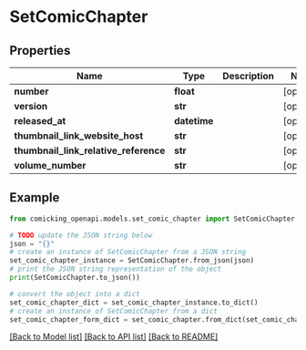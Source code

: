 # SetComicChapter


## Properties

Name | Type | Description | Notes
------------ | ------------- | ------------- | -------------
**number** | **float** |  | [optional] 
**version** | **str** |  | [optional] 
**released_at** | **datetime** |  | [optional] 
**thumbnail_link_website_host** | **str** |  | [optional] 
**thumbnail_link_relative_reference** | **str** |  | [optional] 
**volume_number** | **str** |  | [optional] 

## Example

```python
from comicking_openapi.models.set_comic_chapter import SetComicChapter

# TODO update the JSON string below
json = "{}"
# create an instance of SetComicChapter from a JSON string
set_comic_chapter_instance = SetComicChapter.from_json(json)
# print the JSON string representation of the object
print(SetComicChapter.to_json())

# convert the object into a dict
set_comic_chapter_dict = set_comic_chapter_instance.to_dict()
# create an instance of SetComicChapter from a dict
set_comic_chapter_form_dict = set_comic_chapter.from_dict(set_comic_chapter_dict)
```
[[Back to Model list]](../README.md#documentation-for-models) [[Back to API list]](../README.md#documentation-for-api-endpoints) [[Back to README]](../README.md)


